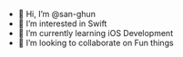 - 👋 Hi, I’m @san-ghun
- 👀 I’m interested in Swift
- 🌱 I’m currently learning iOS Development
- 💞️ I’m looking to collaborate on Fun things
<!-- - 📫 How to reach me ... -->

<!---
san-ghun/san-ghun is a ✨ special ✨ repository because its `README.md` (this file) appears on your GitHub profile.
You can click the Preview link to take a look at your changes.
--->
